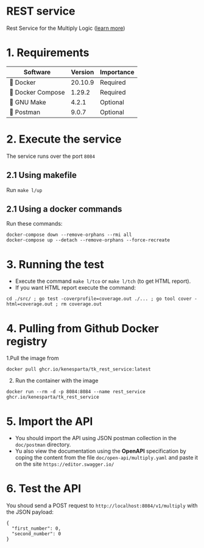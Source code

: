 # REST service

Rest Service for the Multiply Logic ([learn more](https://github.com/kenesparta/multiplyLogic))

# 1. Requirements

| Software         | Version | Importance                   |
| ---------------- | ------- | ---------------------------- |
| 🐳 Docker         | 20.10.9 | Required                     |
| 🐙 Docker Compose | 1.29.2  | Required                     |
| 🐃 GNU Make       | 4.2.1   | Optional                     |
| ‍🚀 Postman        | 9.0.7   | Optional                     |

# 2. Execute the service

The service runs over the port `8084`

## 2.1 Using makefile

Run `make l/up`

## 2.1 Using a docker commands

Run these commands:

```shell
docker-compose down --remove-orphans --rmi all
docker-compose up --detach --remove-orphans --force-recreate
```

# 3. Running the test

- Execute the command `make l/tco` or `make l/tch` (to get HTML report).
- If you want HTML report execute the command:

```shell
cd ./src/ ; go test -coverprofile=coverage.out ./... ; go tool cover -html=coverage.out ; rm coverage.out
```

# 4. Pulling from Github Docker registry

1.Pull the image from

```shell
docker pull ghcr.io/kenesparta/tk_rest_service:latest
```

2. Run the container with the image

```shell
docker run --rm -d -p 8084:8084 --name rest_service ghcr.io/kenesparta/tk_rest_service
```

# 5. Import the API

- You should import the API using JSON postman collection in the `doc/postman` directory.
- Yu also view the documentation using the **OpenAPI** specification by coping the content from the
  file `doc/open-api/multiply.yaml` and paste it on the site `https://editor.swagger.io/`

# 6. Test the API

You shoud send a POST request to `http://localhost:8084/v1/multiply` with the JSON payload:
```shell
{
  "first_number": 0,
  "second_number": 0
}
```